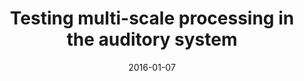 ---
title: "Testing multi-scale processing in the auditory system"
collection: publications
permalink: /publication/2016_testing-multi-scale-processing-in-the-auditory-sys
date: 2016-01-07
year: 2016
venue: 'Scientific Reports'
authors: 'Teng X, Tian X, Poeppel D'
number: '137'
citation: 'Teng X, Tian X, Poeppel D (2016). Testing multi-scale processing in the auditory system. Scientific Reports.'
category: 'article'
---